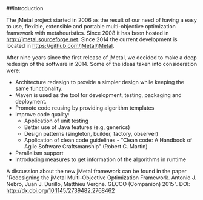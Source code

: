 <div id='introduccion'/>
##Introduction

The jMetal project started in 2006 as the result of our need of having a easy to use, flexible, extensible and portable multi-objective optimization framework with metaheuristics. Since 2008 it has been hosted in http://jmetal.sourceforge.net. Since 2014 the current development is located in https://github.com/jMetal/jMetal.

After nine years since the first release of jMetal, we decided to make a deep redesign of the software in 2014. Some of the ideas taken into consideration were:

* Architecture redesign to provide a simpler design while keeping the same functionality.
* Maven is used as the tool for development, testing, packaging and deployment.
* Promote code reusing by providing algorithm templates
* Improve code quality:
  * Application of unit testing
  * Better use of Java features (e.g, generics)
  * Design patterns (singleton, builder, factory, observer)
  * Application of clean code guidelines - “Clean code: A Handbook of Agile Software Craftsmanship" (Robert C. Martin)
* Parallelism support
* Introducing measures to get information of the algorithms in runtime

A discussion about the new jMetal framework can be found in the paper "Redesigning the jMetal Multi-Objective Optimization Framework. Antonio J. Nebro, Juan J. Durillo, Matthieu Vergne. GECCO (Companion) 2015". DOI: http://dx.doi.org/10.1145/2739482.2768462